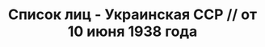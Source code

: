 ---
title: Список лиц - Украинская ССР // от 10 июня 1938 года
description: РГАСПИ, ф.17, оп.171, дело 417, лист 32
images:
- /disk/pictures/v09/17-171-417-032.jpg
- /disk/pictures/v09/17-171-417-033.jpg
- /disk/pictures/v09/17-171-417-034.jpg
- /disk/pictures/v09/17-171-417-035.jpg
- /disk/pictures/v09/17-171-417-036.jpg
- /disk/pictures/v09/17-171-417-037.jpg
---